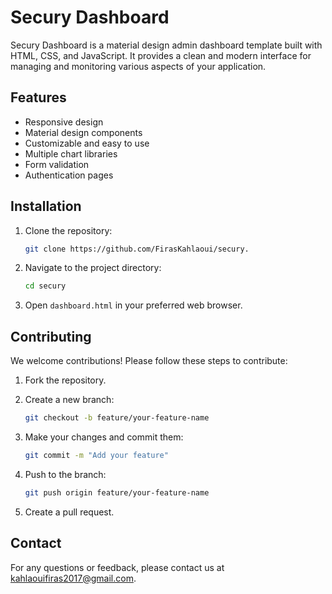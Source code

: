 # Secury Dashboard

Secury Dashboard is a material design admin dashboard template built with HTML, CSS, and JavaScript. It provides a clean and modern interface for managing and monitoring various aspects of your application.

## Features

- Responsive design
- Material design components
- Customizable and easy to use
- Multiple chart libraries
- Form validation
- Authentication pages

## Installation

1. Clone the repository:

    ```bash
    git clone https://github.com/FirasKahlaoui/secury.
    ```

2. Navigate to the project directory:

    ```bash
    cd secury
    ```

3. Open `dashboard.html` in your preferred web browser.

## Contributing

We welcome contributions! Please follow these steps to contribute:

1. Fork the repository.
2. Create a new branch:

    ```bash
    git checkout -b feature/your-feature-name
    ```

3. Make your changes and commit them:

    ```bash
    git commit -m "Add your feature"
    ```

4. Push to the branch:

    ```bash
    git push origin feature/your-feature-name
    ```

5. Create a pull request.

## Contact

For any questions or feedback, please contact us at [kahlaouifiras2017@gmail.com](mailto:kahlaouifiras2017@gmail.com).
